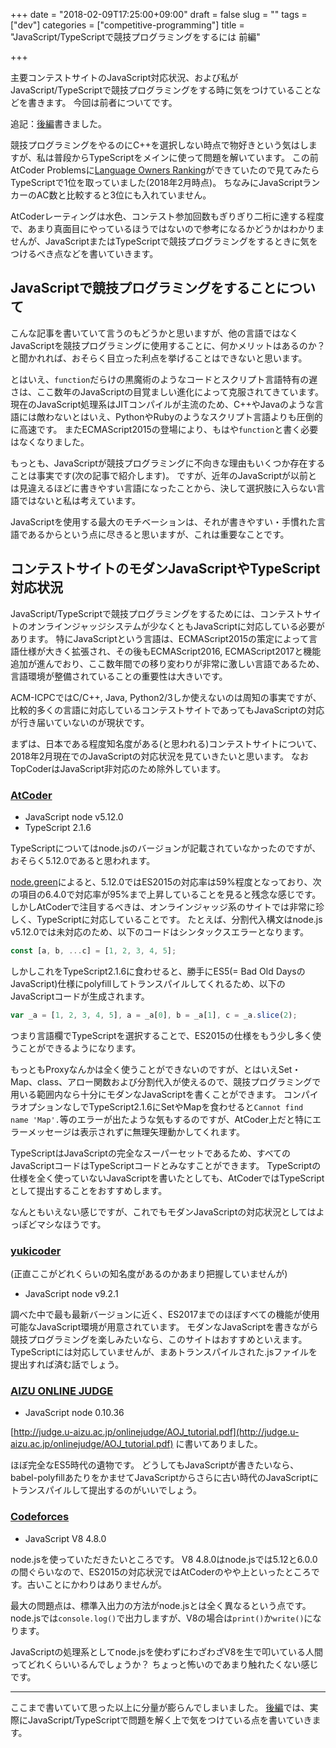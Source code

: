 +++
date = "2018-02-09T17:25:00+09:00"
draft = false
slug = ""
tags = ["dev"]
categories = ["competitive-programming"]
title = "JavaScript/TypeScriptで競技プログラミングをするには 前編"

+++

主要コンテストサイトのJavaScript対応状況、および私がJavaScript/TypeScriptで競技プログラミングをする時に気をつけていることなどを書きます。
今回は前者についてです。

<!--more-->

追記：[後編](/2018/02/09/competitive-programming-using-js-and-ts-02/)書きました。

競技プログラミングをやるのにC++を選択しない時点で物好きという気はしますが、私は普段からTypeScriptをメインに使って問題を解いています。
この前AtCoder Problemsに[Language Owners Ranking](http://kenkoooo.com/atcoder/?kind=lang)ができていたので見てみたらTypeScriptで1位を取っていました(2018年2月時点)。
ちなみにJavaScriptランカーのAC数と比較すると3位にも入れていません。

AtCoderレーティングは水色、コンテスト参加回数もぎりぎり二桁に達する程度で、あまり真面目にやっているほうではないので参考になるかどうかはわかりませんが、JavaScriptまたはTypeScriptで競技プログラミングをするときに気をつけるべき点などを書いていきます。

## JavaScriptで競技プログラミングをすることについて
こんな記事を書いていて言うのもどうかと思いますが、他の言語ではなくJavaScriptを競技プログラミングに使用することに、何かメリットはあるのか？と聞かれれば、おそらく目立った利点を挙げることはできないと思います。

とはいえ、`function`だらけの黒魔術のようなコードとスクリプト言語特有の遅さは、ここ数年のJavaScriptの目覚ましい進化によって克服されてきています。
現在のJavaScript処理系はJITコンパイルが主流のため、C++やJavaのような言語には敵わないとはいえ、PythonやRubyのようなスクリプト言語よりも圧倒的に高速です。
またECMAScript2015の登場により、もはや`function`と書く必要はなくなりました。

もっとも、JavaScriptが競技プログラミングに不向きな理由もいくつか存在することは事実です(次の記事で紹介します)。
ですが、近年のJavaScriptが以前とは見違えるほどに書きやすい言語になったことから、決して選択肢に入らない言語ではないと私は考えています。

JavaScriptを使用する最大のモチベーションは、それが書きやすい・手慣れた言語であるからという点に尽きると思いますが、これは重要なことです。

## コンテストサイトのモダンJavaScriptやTypeScript対応状況
JavaScript/TypeScriptで競技プログラミングをするためには、コンテストサイトのオンラインジャッジシステムが少なくともJavaScriptに対応している必要があります。
特にJavaScriptという言語は、ECMAScript2015の策定によって言語仕様が大きく拡張され、その後もECMAScript2016, ECMAScript2017と機能追加が進んでおり、ここ数年間での移り変わりが非常に激しい言語であるため、言語環境が整備されていることの重要性は大きいです。

ACM-ICPCではC/C++, Java, Python2/3しか使えないのは周知の事実ですが、比較的多くの言語に対応しているコンテストサイトであってもJavaScriptの対応が行き届いていないのが現状です。

まずは、日本である程度知名度がある(と思われる)コンテストサイトについて、2018年2月現在でのJavaScriptの対応状況を見ていきたいと思います。
なおTopCoderはJavaScript非対応のため除外しています。

### [AtCoder](http://atcoder.jp/)
* JavaScript node v5.12.0
* TypeScript 2.1.6

TypeScriptについてはnode.jsのバージョンが記載されていなかったのですが、おそらく5.12.0であると思われます。

[node.green](http://node.green)によると、5.12.0ではES2015の対応率は59%程度となっており、次の項目の6.4.0で対応率が95%まで上昇していることを見ると残念な感じです。
しかしAtCoderで注目するべきは、オンラインジャッジ系のサイトでは非常に珍しく、TypeScriptに対応していることです。
たとえば、分割代入構文はnode.js v5.12.0では未対応のため、以下のコードはシンタックスエラーとなります。
```javascript
const [a, b, ...c] = [1, 2, 3, 4, 5];
```
しかしこれをTypeScript2.1.6に食わせると、勝手にES5(= Bad Old DaysのJavaScript)仕様にpolyfillしてトランスパイルしてくれるため、以下のJavaScriptコードが生成されます。
```javascript
var _a = [1, 2, 3, 4, 5], a = _a[0], b = _a[1], c = _a.slice(2);
```
つまり言語欄でTypeScriptを選択することで、ES2015の仕様をもう少し多く使うことができるようになります。

もっともProxyなんかは全く使うことができないのですが、とはいえSet・Map、class、アロー関数および分割代入が使えるので、競技プログラミングで用いる範囲内なら十分にモダンなJavaScriptを書くことができます。
コンパイラオプションなしでTypeScript2.1.6にSetやMapを食わせると`Cannot find name 'Map'.`等のエラーが出たような気もするのですが、AtCoder上だと特にエラーメッセージは表示されずに無理矢理動かしてくれます。

TypeScriptはJavaScriptの完全なスーパーセットであるため、すべてのJavaScriptコードはTypeScriptコードとみなすことができます。
TypeScriptの仕様を全く使っていないJavaScriptを書いたとしても、AtCoderではTypeScriptとして提出することをおすすめします。

なんともいえない感じですが、これでもモダンJavaScriptの対応状況としてはよっぽどマシなほうです。

### [yukicoder](https://yukicoder.me/)
(正直ここがどれくらいの知名度があるのかあまり把握していませんが)

* JavaScript node v9.2.1

調べた中で最も最新バージョンに近く、ES2017までのほぼすべての機能が使用可能なJavaScript環境が用意されています。
モダンなJavaScriptを書きながら競技プログラミングを楽しみたいなら、このサイトはおすすめといえます。
TypeScriptには対応していませんが、まあトランスパイルされた.jsファイルを提出すれば済む話でしょう。

### [AIZU ONLINE JUDGE](https://qiita.com/konu96/items/0b403c1b32b9dafc5ff9)
* JavaScript node 0.10.36

[http://judge.u-aizu.ac.jp/onlinejudge/AOJ_tutorial.pdf](http://judge.u-aizu.ac.jp/onlinejudge/AOJ_tutorial.pdf) に書いてありました。

ほぼ完全なES5時代の遺物です。
どうしてもJavaScriptが書きたいなら、babel-polyfillあたりをかませてJavaScriptからさらに古い時代のJavaScriptにトランスパイルして提出するのがいいでしょう。

### [Codeforces](http://codeforces.com/)
* JavaScript V8 4.8.0

node.jsを使っていただきたいところです。
V8 4.8.0はnode.jsでは5.12と6.0.0の間ぐらいなので、ES2015の対応状況ではAtCoderのやや上といったところです。古いことにかわりはありませんが。

最大の問題点は、標準入出力の方法がnode.jsとは全く異なるという点です。
node.jsでは`console.log()`で出力しますが、V8の場合は`print()`か`write()`になります。

JavaScriptの処理系としてnode.jsを使わずにわざわざV8を生で叩いている人間ってどれくらいいるんでしょうか？
ちょっと怖いのであまり触れたくない感じです。

---

ここまで書いていて思った以上に分量が膨らんでしまいました。
[後編](/2018/02/09/competitive-programming-using-js-and-ts-02/)では、実際にJavaScript/TypeScriptで問題を解く上で気をつけている点を書いていきます。

